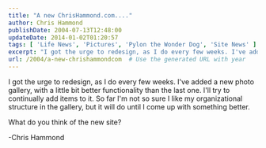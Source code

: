 ```yaml
---
title: "A new ChrisHammond.com...."
author: Chris Hammond
publishDate: 2004-07-13T12:48:00
updateDate: 2014-01-02T01:20:57
tags: [ 'Life News', 'Pictures', 'Pylon the Wonder Dog', 'Site News' ]
excerpt: "I got the urge to redesign, as I do every few weeks. I've added a new photo gallery, with a little bit better functionality than the last one. I'll try to continually add items to it. So far I'm not so sure I like my organizational structure in the gallery, but it will do until I come up with something better. What do you think of the new site? -Chris..."
url: /2004/a-new-chrishammondcom  # Use the generated URL with year
---
```

<p>I got the urge to redesign, as I do every few weeks. I've added a new photo gallery, with a little bit better functionality than the last one. I'll try to continually add items to it. So far I'm not so sure I like my organizational structure in the gallery, but it will do until I come up with something better.</p> <p>What do you think of the new site?</p> <p>-Chris Hammond</p>
